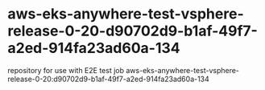 # aws-eks-anywhere-test-vsphere-release-0-20-d90702d9-b1af-49f7-a2ed-914fa23ad60a-134
repository for use with E2E test job aws-eks-anywhere-test-vsphere-release-0-20:d90702d9-b1af-49f7-a2ed-914fa23ad60a-134
